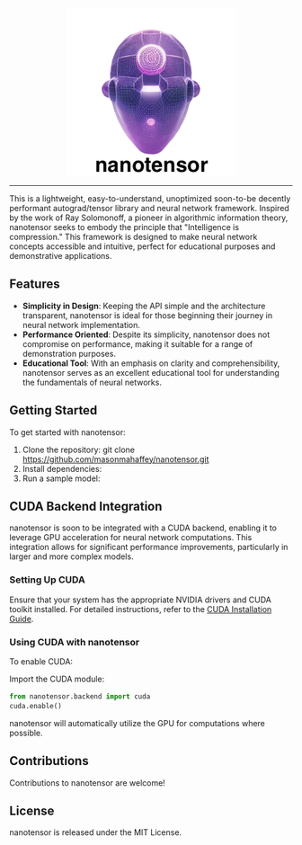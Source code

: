 <div align="center">

[![logo](https://raw.githubusercontent.com/masonmahaffey/nanotensor/main/docs/logoprimary.png)](https://masonmahaffey.com)
</div>

---

This is a lightweight, easy-to-understand, unoptimized soon-to-be decently performant autograd/tensor library and neural network framework. Inspired by the work of Ray Solomonoff, a pioneer in algorithmic information theory, nanotensor seeks to embody the principle that "Intelligence is compression." This framework is designed to make neural network concepts accessible and intuitive, perfect for educational purposes and demonstrative applications.

## Features
- **Simplicity in Design**: Keeping the API simple and the architecture transparent, nanotensor is ideal for those beginning their journey in neural network implementation.
- **Performance Oriented**: Despite its simplicity, nanotensor does not compromise on performance, making it suitable for a range of demonstration purposes.
- **Educational Tool**: With an emphasis on clarity and comprehensibility, nanotensor serves as an excellent educational tool for understanding the fundamentals of neural networks.

## Getting Started
To get started with nanotensor:

1. Clone the repository: git clone https://github.com/masonmahaffey/nanotensor.git
2. Install dependencies:
3. Run a sample model:


## CUDA Backend Integration
nanotensor is soon to be integrated with a CUDA backend, enabling it to leverage GPU acceleration for neural network computations. This integration allows for significant performance improvements, particularly in larger and more complex models.

### Setting Up CUDA
Ensure that your system has the appropriate NVIDIA drivers and CUDA toolkit installed. For detailed instructions, refer to the [CUDA Installation Guide](https://developer.nvidia.com/cuda-downloads).

### Using CUDA with nanotensor
To enable CUDA:

Import the CUDA module:
```python
from nanotensor.backend import cuda
cuda.enable()
```

nanotensor will automatically utilize the GPU for computations where possible.

## Contributions
Contributions to nanotensor are welcome!

## License
nanotensor is released under the MIT License.